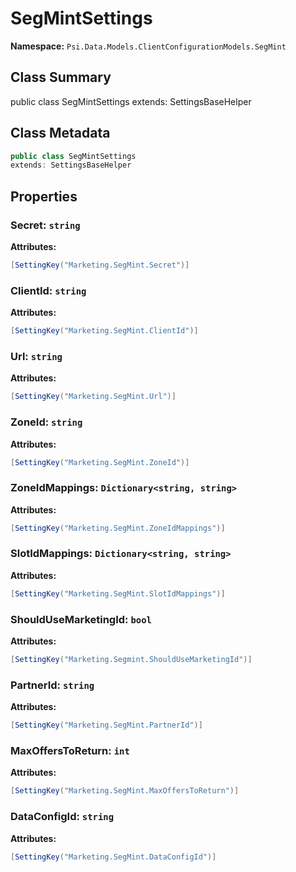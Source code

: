 # SegMintSettings

**Namespace:** `Psi.Data.Models.ClientConfigurationModels.SegMint`

## Class Summary

public class SegMintSettings
extends: SettingsBaseHelper

## Class Metadata

```typescript
public class SegMintSettings
extends: SettingsBaseHelper
```

## Properties

### Secret: `string`

**Attributes:**
```csharp
[SettingKey("Marketing.SegMint.Secret")]
```

### ClientId: `string`

**Attributes:**
```csharp
[SettingKey("Marketing.SegMint.ClientId")]
```

### Url: `string`

**Attributes:**
```csharp
[SettingKey("Marketing.SegMint.Url")]
```

### ZoneId: `string`

**Attributes:**
```csharp
[SettingKey("Marketing.SegMint.ZoneId")]
```

### ZoneIdMappings: `Dictionary<string, string>`



**Attributes:**
```csharp
[SettingKey("Marketing.SegMint.ZoneIdMappings")]
```

### SlotIdMappings: `Dictionary<string, string>`



**Attributes:**
```csharp
[SettingKey("Marketing.SegMint.SlotIdMappings")]
```

### ShouldUseMarketingId: `bool`



**Attributes:**
```csharp
[SettingKey("Marketing.Segmint.ShouldUseMarketingId")]
```

### PartnerId: `string`



**Attributes:**
```csharp
[SettingKey("Marketing.SegMint.PartnerId")]
```

### MaxOffersToReturn: `int`



**Attributes:**
```csharp
[SettingKey("Marketing.SegMint.MaxOffersToReturn")]
```

### DataConfigId: `string`



**Attributes:**
```csharp
[SettingKey("Marketing.SegMint.DataConfigId")]
```
